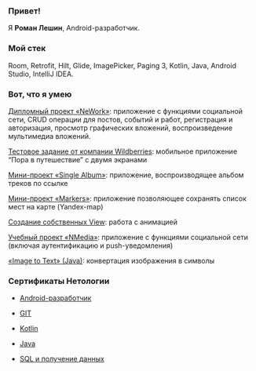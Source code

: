 ### Привет!

Я <b>Роман Лешин</b>, Android-разработчик.

### Мой стек

Room, Retrofit, Hilt, Glide, ImagePicker, Paging 3, Kotlin, Java, Android Studio, IntelliJ IDEA.

### Вот, что я умею

[Дипломный проект «NeWork»](https://github.com/vOrzee/NeWork): приложение с функциями социальной сети, CRUD операции для постов, событий и работ, регистрация и авторизация, просмотр графических вложений, воспроизведение мультимедиа вложений.

[Тестовое задание от компании Wildberries](https://github.com/vOrzee/WildberriesTest): мобильное приложение “Пора в путешествие” с двумя экранами

[Мини-проект «Single Album»](https://github.com/vOrzee/SingleAlbum): приложение, воспроизводящее альбом треков по ссылке

[Мини-проект «Markers»](https://github.com/vOrzee/Markers): приложение позволяющее сохранять список мест на карте (Yandex-map)

[Создание собственных View](https://github.com/vOrzee/CustomViews): работа с анимацией

[Учебный проект «NMedia»](https://github.com/vOrzee/NMedia): приложение с функциями социальной сети (включая аутентификацию и push-уведомления)

[«Image to Text» (Java)](https://github.com/vOrzee/RU.NETOLOGY.JAVA.CourseProject_ConverterToTextGraphics): конвертация изображения в символы

### Сертификаты Нетологии

- [Android-разработчик](https://github.com/vOrzee/vOrzee/blob/main/Android.pdf)

- [GIT](https://github.com/vOrzee/vOrzee/blob/main/Git.pdf)

- [Kotlin](https://github.com/vOrzee/vOrzee/blob/main/Kotlin.pdf)

- [Java](https://github.com/vOrzee/vOrzee/blob/main/Java.pdf)

- [SQL и получение данных](https://github.com/vOrzee/vOrzee/blob/main/SQL.pdf)
